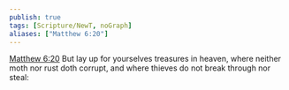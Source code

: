 ```yaml
---
publish: true
tags: [Scripture/NewT, noGraph]
aliases: ["Matthew 6:20"]
---
```

[Matthew 6:20](https://churchofjesuschrist.org/study/scriptures/nt/matt/6?lang=eng&id=p20#p20) But lay up for yourselves treasures in heaven, where neither moth nor rust doth corrupt, and where thieves do not break through nor steal:
